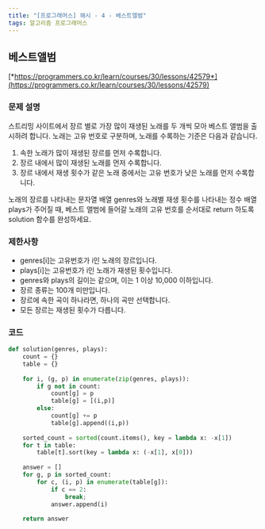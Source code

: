 ```yaml
---
title: "[프로그래머스] 해시 - 4 - 베스트앨범"
tags: 알고리즘 프로그래머스
---
```


## 베스트앨범

[*https://programmers.co.kr/learn/courses/30/lessons/42579*](https://programmers.co.kr/learn/courses/30/lessons/42579)

### 문제 설명

스트리밍 사이트에서 장르 별로 가장 많이 재생된 노래를 두 개씩 모아 베스트 앨범을 출시하려 합니다. 노래는 고유 번호로 구분하며, 노래를 수록하는 기준은 다음과 같습니다.

1. 속한 노래가 많이 재생된 장르를 먼저 수록합니다.
2. 장르 내에서 많이 재생된 노래를 먼저 수록합니다.
3. 장르 내에서 재생 횟수가 같은 노래 중에서는 고유 번호가 낮은 노래를 먼저 수록합니다.

노래의 장르를 나타내는 문자열 배열 genres와 노래별 재생 횟수를 나타내는 정수 배열 plays가 주어질 때, 베스트 앨범에 들어갈 노래의 고유 번호를 순서대로 return 하도록 solution 함수를 완성하세요.

### 제한사항

* genres[i]는 고유번호가 i인 노래의 장르입니다.
* plays[i]는 고유번호가 i인 노래가 재생된 횟수입니다.
* genres와 plays의 길이는 같으며, 이는 1 이상 10,000 이하입니다.
* 장르 종류는 100개 미만입니다.
* 장르에 속한 곡이 하나라면, 하나의 곡만 선택합니다.
* 모든 장르는 재생된 횟수가 다릅니다.

### 코드

``` python
def solution(genres, plays):
    count = {}
    table = {}
    
    for i, (g, p) in enumerate(zip(genres, plays)):
        if g not in count:
            count[g] = p
            table[g] = [(i,p)]
        else:
            count[g] += p
            table[g].append((i,p))
    
    sorted_count = sorted(count.items(), key = lambda x: -x[1])
    for t in table:
        table[t].sort(key = lambda x: (-x[1], x[0]))
        
    answer = []
    for g, p in sorted_count:
        for c, (i, p) in enumerate(table[g]):
            if c == 2:
                break;
            answer.append(i)
    
    return answer
```